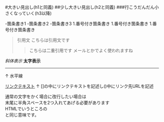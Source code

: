 #大きい見出し(h1と同義)
##少し大きい見出し(h2と同義)
###行こうだんだん小さくなっていく(h3以降)


-箇条書き1
-箇条書き2
-箇条書き3
1.番号付き箇条書き
1.番号付き箇条書き
1.番号付き箇条書き

>引用文
>こちらは引用文です
>>こちらは二重引用です
>>メールとかでよく使われますね

*斜体表示*
**太字表示**

---
↑
水平線

[リンクテキスト](https://morijyobi.ac.jp)
↑
[]の中にリンクテキストを記述し()中にリンク先URLを記述

通常の文字をかく場合に改行したい場合は  
末尾に半角スペースを2つ入れてあげる必要があります  
HTMLでいうところの<br>と同じ意味です。
